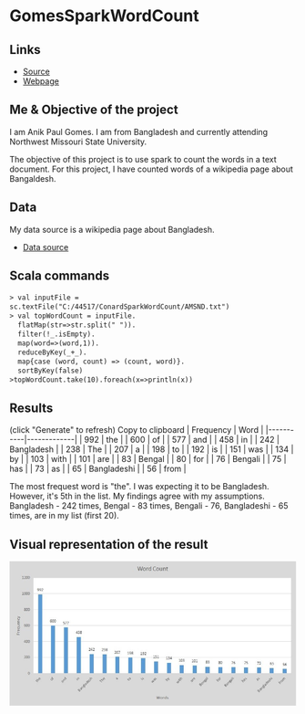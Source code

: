 # GomesSparkWordCount


## Links

- [Source](https://github.com/paulgms/GomesSparkWordCount "Source code repo")
- [Webpage](https://paulgms.github.io/GomesSparkWordCount/ "Spark word count webpage")

## Me & Objective of the project 
I am Anik Paul Gomes. I am from Bangladesh and currently attending Northwest Missouri State University. 

The objective of this project is to use spark to count the words in a text document. For this project, I have counted words of a wikipedia page about Bangaldesh. 

## Data 
My data source is a wikipedia page about Bangladesh.
- [Data source](https://en.wikipedia.org/wiki/Bangladesh "Bangladesh-Wikipedia")

## Scala commands

```
> val inputFile = sc.textFile("C:/44517/ConardSparkWordCount/AMSND.txt")
> val topWordCount = inputFile.
  flatMap(str=>str.split(" ")).
  filter(!_.isEmpty).
  map(word=>(word,1)).
  reduceByKey(_+_).
  map{case (word, count) => (count, word)}.
  sortByKey(false)
>topWordCount.take(10).foreach(x=>println(x))
```

## Results

 (click "Generate" to refresh) Copy to clipboard
| Frequency | Word        |
|-----------|-------------|
| 992       | the         |
| 600       | of          |
| 577       | and         |
| 458       | in          |
| 242       | Bangladesh  |
| 238       | The         |
| 207       | a           |
| 198       | to          |
| 192       | is          |
| 151       | was         |
| 134       | by          |
| 103       | with        |
| 101       | are         |
| 83        | Bengal      |
| 80        | for         |
| 76        | Bengali     |
| 75        | has         |
| 73        | as          |
| 65        | Bangladeshi |
| 56        | from        |

The most frequest word is "the". I was expecting it to be Bangladesh. However, it's 5th in the list. My findings agree with my assumptions. Bangladesh - 242 times, Bengal - 83 times, Bengali - 76,  Bangladeshi - 65 times, are in my list (first 20).  

## Visual representation of the result

![Spark word Count Chart](https://github.com/paulgms/GomesSparkWordCount/blob/master/images/wordCountChart.jpg "Spark word count chart")


